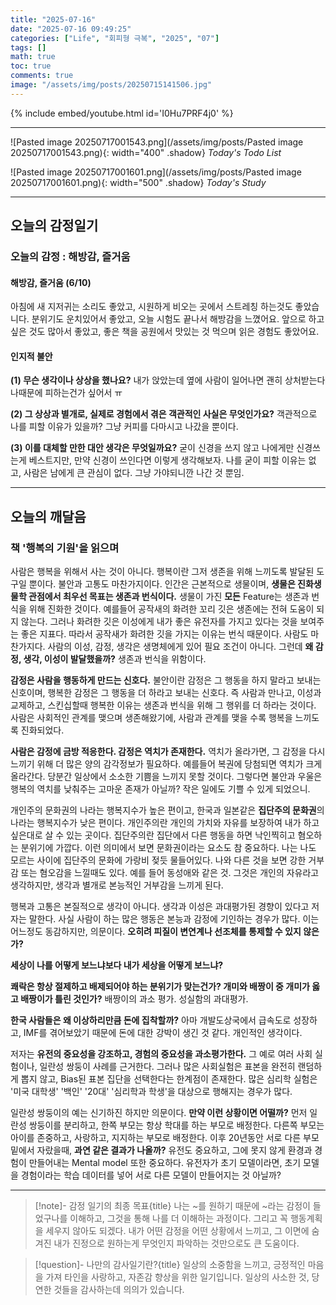 ```yaml
---
title: "2025-07-16"
date: "2025-07-16 09:49:25"
categories: ["Life", "회피형 극복", "2025", "07"]
tags: []
math: true
toc: true
comments: true
image: "/assets/img/posts/20250715141506.jpg"
---
```


{% include embed/youtube.html id='I0Hu7PRF4j0' %}



---

![Pasted image 20250717001543.png](/assets/img/posts/Pasted image 20250717001543.png){: width="400" .shadow}
_Today's Todo List_

![Pasted image 20250717001601.png](/assets/img/posts/Pasted image 20250717001601.png){: width="500" .shadow}
_Today's Study_

---
## 오늘의 감정일기

### 오늘의 감정 : 해방감, 즐거움
#### 해방감, 즐거움 (6/10)
아침에 새 지저귀는 소리도 좋았고, 시원하게 비오는 곳에서 스트레칭 하는것도 좋았습니다. 분위기도 운치있어서 좋았고, 오늘 시험도 끝나서 해방감을 느꼈어요. 앞으로 하고싶은 것도 많아서 좋았고, 좋은 책을 공원에서 맛있는 것 먹으며 읽은 경험도 좋았어요.

#### 인지적 불안
**(1) 무슨 생각이나 상상을 했나요?**
내가 앉았는데 옆에 사람이 일어나면 괜히 상처받는다 나때문에 피하는건가 싶어서 ㅠ

**(2) 그 상상과 별개로, 실제로 경험에서 겪은 객관적인 사실은 무엇인가요?**
객관적으로 나를 피할 이유가 있을까? 그냥 커피를 다마시고 나갔을 뿐이다.

**(3) 이를 대체할 만한 대안 생각은 무엇일까요?**
굳이 신경을 쓰지 않고 나에게만 신경쓰는게 베스트지만, 만약 신경이 쓰인다면 이렇게 생각해보자. 나를 굳이 피할 이유는 없고, 사람은 남에게 큰 관심이 없다. 그냥 가야되니깐 나간 것 뿐임.

---
## 오늘의 깨달음

### 책 '행복의 기원'을 읽으며
사람은 행복을 위해서 사는 것이 아니다. 행복이란 그저 생존을 위해 느끼도록 발달된 도구일 뿐이다. 불안과 고통도 마찬가지이다. 인간은 근본적으로 생물이며, **생물은 진화생물학 관점에서 최우선 목표는 생존과 번식이다.** 생물이 가진 **모든** Feature는 생존과 번식을 위해 진화한 것이다. 예를들어 공작새의 화려한 꼬리 깃은 생존에는 전혀 도움이 되지 않는다. 그러나 화려한 깃은 이성에게 내가 좋은 유전자를 가지고 있다는 것을 보여주는 좋은 지표다. 따라서 공작새가 화려한 깃을 가지는 이유는 번식 때문이다. 사람도 마찬가지다. 사람의 이성, 감정, 생각은 생명체에게 있어 필요 조건이 아니다. 그런데 **왜 감정, 생각, 이성이 발달했을까?** 생존과 번식을 위함이다.

**감정은 사람을 행동하게 만드는 신호다.** 불안이란 감정은 그 행동을 하지 말라고 보내는 신호이며, 행복한 감정은 그 행동을 더 하라고 보내는 신호다. 즉 사람과 만나고, 이성과 교제하고, 스킨십할때 행복한 이유는 생존과 번식을 위해 그 행위를 더 하라는 것이다. 사람은 사회적인 관계를 맺으며 생존해왔기에, 사람과 관계를 맺을 수록 행복을 느끼도록 진화되었다. 

**사람은 감정에 금방 적응한다. 감정은 역치가 존재한다.** 역치가 올라가면, 그 감정을 다시 느끼기 위해 더 많은 양의 감각정보가 필요하다. 예를들어 복권에 당첨되면 역치가 크게 올라간다. 당분간 일상에서 소소한 기쁨을 느끼지 못할 것이다. 그렇다면 불안과 우울은 행복의 역치를 낮춰주는 고마운 존재가 아닐까? 작은 일에도 기쁠 수 있게 되었으니.

개인주의 문화권의 나라는 행복지수가 높은 편이고, 한국과 일본같은 **집단주의 문화권**의 나라는 행복지수가 낮은 편이다. 개인주의란 개인의 가치와 자유를 보장하여 내가 하고싶은대로 살 수 있는 곳이다. 집단주의란 집단에서 다른 행동을 하면 낙인찍히고 혐오하는 분위기에 가깝다. 이런 의미에서 보면 문화권이라는 요소도 참 중요하다. 나는 나도 모르는 사이에 집단주의 문화에 가랑비 젖듯 물들어있다. 나와 다른 것을 보면 강한 거부감 또는 혐오감을 느낄때도 있다. 예를 들어 동성애와 같은 것. 그것은 개인의 자유라고 생각하지만, 생각과 별개로 본능적인 거부감을 느끼게 된다.

행복과 고통은 본질적으로 생각이 아니다. 생각과 이성은 과대평가된 경향이 있다고 저자는 말한다. 사실 사람이 하는 많은 행동은 본능과 감정에 기인하는 경우가 많다. 이는 어느정도 동감하지만, 의문이다. **오히려 피질이 변연계나 선조체를 통제할 수 있지 않은가?**

**세상이 나를 어떻게 보느냐보다 내가 세상을 어떻게 보느냐?**

**쾌락은 항상 절제하고 배제되어야 하는 분위기가 맞는건가? 개미와 배짱이 중 개미가 옳고 배짱이가 틀린 것인가?** 배짱이의 과소 평가. 성실함의 과대평가.

**한국 사람들은 왜 이상하리만큼 돈에 집착할까?** 아마 개발도상국에서 급속도로 성장하고, IMF를 겪어보았기 때문에 돈에 대한 강박이 생긴 것 같다. 개인적인 생각이다.

저자는 **유전의 중요성을 강조하고, 경험의 중요성을 과소평가한다.** 그 예로 여러 사회 실험이나, 일란성 쌍둥이 사례를 근거한다. 그러나 많은 사회실험은 표본을 완전히 랜덤하게 뽑지 않고, Bias된 표본 집단을 선택한다는 한계점이 존재한다. 많은 심리학 실험은 '미국 대학생' '백인' '20대' '심리학과 학생'을 대상으로 행해지는 경우가 많다.

일란성 쌍둥이의 예는 신기하진 하지만 의문이다. **만약 이런 상황이면 어떨까?** 먼저 일란성 쌍둥이를 분리하고, 한쪽 부모는 항상 학대를 하는 부모로 배정한다. 다른쪽 부모는 아이를 존중하고, 사랑하고, 지지하는 부모로 배정한다. 이후 20년동안 서로 다른 부모 밑에서 자랐을때, **과연 같은 결과가 나올까?** 유전도 중요하고, 그에 못지 않게 환경과 경험이 만들어내는 Mental model 또한 중요하다. 유전자가 초기 모델이라면, 초기 모델을 경험이라는 학습 데이터를 넣어 서로 다른 모델이 만들어지는 것 아닐까?

---

> [!note]- 감정 일기의 최종 목표{title}
> 나는 ~를 원하기 때문에 ~라는 감정이 들었구나를 이해하고, 그것을 통해 나를 더 이해하는 과정이다.
> 그리고 꼭 행동계획을 세우지 않아도 되겠다. 내가 어떤 감정을 어떤 상황에서 느끼고, 그 이면에 숨겨진 내가 진정으로 원하는게 무엇인지 파악하는 것만으로도 큰 도움이다. 

> [!question]- 나만의 감사일기란?{title}
> 일상의 소중함을 느끼고, 긍정적인 마음을 가져 타인을 사랑하고, 자존감 향상을 위한 일기입니다. 일상의 사소한 것, 당연한 것들을 감사하는데 의의가 있습니다.